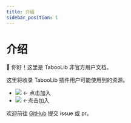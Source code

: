 ```yaml
---
title: 介绍
sidebar_position: 1
---
```


# 介绍

👋 你好！这里是 TabooLib 非官方用户文档。

这里将收录 TabooLib 插件用户可能使用到的资源。

- [![](https://img.shields.io/badge/QQ群-611076407-54B4EF)](https://8aka.org/qq) <- 点击加入
- [![](https://img.shields.io/discord/1342805340839870514?style=flat&logo=discord&label=Discord)](https://discord.gg/dAmsfCs3) <-点击加入

欢迎前往 [GitHub](https://github.com/8aka-Team/TabooLib-guide) 提交 issue 或 pr。
